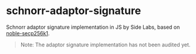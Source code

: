 # schnorr-adaptor-signature

Schnorr adaptor signature implementation in JS by Side Labs, based on [noble-secp256k1](https://github.com/paulmillr/noble-secp256k1).

> Note: The adaptor signature implementation has not been audited yet.
